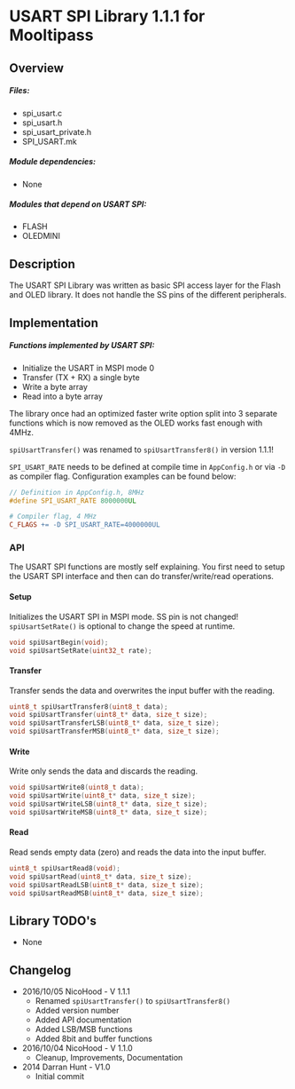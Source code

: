 # USART SPI Library 1.1.1 for Mooltipass

## Overview

##### Files:
- spi_usart.c
- spi_usart.h
- spi_usart_private.h
- SPI_USART.mk

##### Module dependencies:
- None

##### Modules that depend on USART SPI:
- FLASH
- OLEDMINI

## Description
The USART SPI Library was written as basic SPI access layer for the Flash and
OLED library. It does not handle the SS pins of the different peripherals.

## Implementation

##### Functions implemented by USART SPI:
- Initialize the USART in MSPI mode 0
- Transfer (TX + RX) a single byte
- Write a byte array
- Read into a byte array

The library once had an optimized faster write option split into 3 separate
functions which is now removed as the OLED works fast enough with 4MHz.

`spiUsartTransfer()` was renamed to `spiUsartTransfer8()` in version 1.1.1!

`SPI_USART_RATE` needs to be defined at compile time in `AppConfig.h` or via
`-D` as compiler flag. Configuration examples can be found below:

```c
// Definition in AppConfig.h, 8MHz
#define SPI_USART_RATE 8000000UL
```

```makefile
# Compiler flag, 4 MHz
C_FLAGS += -D SPI_USART_RATE=4000000UL
```

### API
The USART SPI functions are mostly self explaining. You first need to setup
the USART SPI interface and then can do transfer/write/read operations.

#### Setup
Initializes the USART SPI in MSPI mode. SS pin is not changed!
`spiUsartSetRate()` is optional to change the speed at runtime.

```c
void spiUsartBegin(void);
void spiUsartSetRate(uint32_t rate);
```

#### Transfer
Transfer sends the data and overwrites the input buffer with the reading.

```c
uint8_t spiUsartTransfer8(uint8_t data);
void spiUsartTransfer(uint8_t* data, size_t size);
void spiUsartTransferLSB(uint8_t* data, size_t size);
void spiUsartTransferMSB(uint8_t* data, size_t size);
```

#### Write
Write only sends the data and discards the reading.
```c
void spiUsartWrite8(uint8_t data);
void spiUsartWrite(uint8_t* data, size_t size);
void spiUsartWriteLSB(uint8_t* data, size_t size);
void spiUsartWriteMSB(uint8_t* data, size_t size);
```

#### Read
Read sends empty data (zero) and reads the data into the input buffer.
```c
uint8_t spiUsartRead8(void);
void spiUsartRead(uint8_t* data, size_t size);
void spiUsartReadLSB(uint8_t* data, size_t size);
void spiUsartReadMSB(uint8_t* data, size_t size);
```

## Library TODO's
- None

## Changelog
- 2016/10/05 NicoHood - V 1.1.1
  - Renamed `spiUsartTransfer()` to `spiUsartTransfer8()`
  - Added version number
  - Added API documentation
  - Added LSB/MSB functions
  - Added 8bit and buffer functions
- 2016/10/04 NicoHood - V 1.1.0
  - Cleanup, Improvements, Documentation
- 2014 Darran Hunt - V1.0
  - Initial commit

